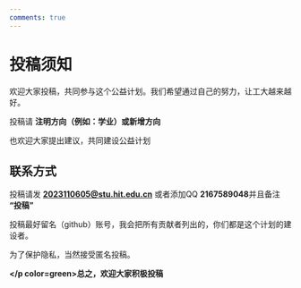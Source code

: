 ```yaml
---
comments: true
---
```



# **投稿须知**

欢迎大家投稿，共同参与这个公益计划。我们希望通过自己的努力，让工大越来越好。

投稿请 **注明方向（例如：学业）或新增方向**

也欢迎大家提出建议，共同建设公益计划

## **联系方式**

投稿请发 **2023110605@stu.hit.edu.cn** 或者添加QQ **2167589048**并且备注 **“投稿”**

投稿最好留名（github）账号，我会把所有贡献者列出的，你们都是这个计划的建设者。

为了保护隐私，当然接受匿名投稿。

**</p color=green>总之，欢迎大家积极投稿</p>**
